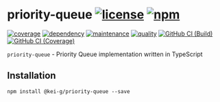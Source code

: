 # priority-queue [![license][license-image]][license-url] [![npm][npm-image]][npm-url]

[![coverage][nyc-cov-image]][github-url] [![dependency][depencency-image]][dependency-url] [![maintenance][maintenance-image]][npmsio-url] [![quality][quality-image]][npmsio-url] [![GitHub CI (Build)][github-build-image]][github-build-url] [![GitHub CI (Coverage)][github-coverage-image]][github-coverage-url]

`priority-queue` - Priority Queue implementation written in TypeScript

## Installation

```shell
npm install @kei-g/priority-queue --save
```

[depencency-image]:https://img.shields.io/librariesio/release/npm/@kei-g/priority-queue?logo=nodedotjs
[dependency-url]:https://npmjs.com/package/@kei-g/priority-queue?activeTab=dependencies
[github-build-image]:https://github.com/kei-g/priority-queue/actions/workflows/build.yml/badge.svg
[github-build-url]:https://github.com/kei-g/priority-queue/actions/workflows/build.yml
[github-coverage-image]:https://github.com/kei-g/priority-queue/actions/workflows/coverage.yml/badge.svg
[github-coverage-url]:https://github.com/kei-g/priority-queue/actions/workflows/coverage.yml
[github-url]:https://github.com/kei-g/priority-queue
[license-image]:https://img.shields.io/github/license/kei-g/priority-queue
[license-url]:https://opensource.org/licenses/BSD-3-Clause
[maintenance-image]:https://img.shields.io/npms-io/maintenance-score/@kei-g/priority-queue?logo=npm
[npm-image]:https://img.shields.io/npm/v/@kei-g/priority-queue?logo=npm
[npm-url]:https://npmjs.com/@kei-g/priority-queue
[npmsio-url]:https://npms.io/search?q=%40kei-g%2Fpriority-queue
[nyc-cov-image]:https://img.shields.io/nycrc/kei-g/priority-queue?config=.nycrc.json&label=coverage&logo=mocha
[quality-image]:https://img.shields.io/npms-io/quality-score/@kei-g/priority-queue?logo=npm
